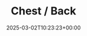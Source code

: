 ---
title: Chest / Back
id: d8ba042b-856d-4b69-b581-60eac738a1ba
date: 2025-03-02T10:23:23+00:00
tags: []
type: 'hevy'
totalWeightInKg: 6,638kg
duration: 53 min
# Disable SEO for this post
outputs: ["HTML"]
robots: "noindex, nofollow"
---